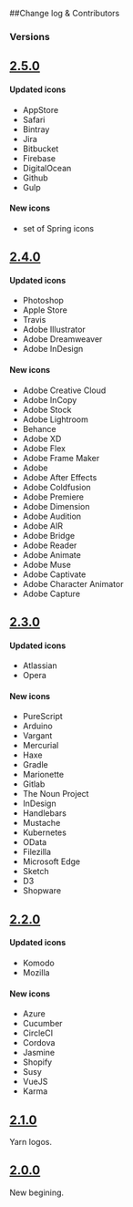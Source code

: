 ##Change log & Contributors

### Versions

## [2.5.0](#2.5.0)

#### Updated icons
- AppStore
- Safari
- Bintray
- Jira
- Bitbucket
- Firebase
- DigitalOcean
- Github
- Gulp

#### New icons
- set of Spring icons


## [2.4.0](#2.4.0)

#### Updated icons
- Photoshop
- Apple Store
- Travis
- Adobe Illustrator
- Adobe Dreamweaver
- Adobe InDesign

#### New icons
- Adobe Creative Cloud
- Adobe InCopy
- Adobe Stock
- Adobe Lightroom
- Behance
- Adobe XD
- Adobe Flex
- Adobe Frame Maker
- Adobe
- Adobe After Effects
- Adobe Coldfusion
- Adobe Premiere
- Adobe Dimension
- Adobe Audition
- Adobe AIR
- Adobe Bridge
- Adobe Reader
- Adobe Animate
- Adobe Muse
- Adobe Captivate
- Adobe Character Animator
- Adobe Capture

## [2.3.0](#2.3.0)

#### Updated icons
- Atlassian
- Opera

#### New icons
- PureScript
- Arduino
- Vargant
- Mercurial
- Haxe
- Gradle
- Marionette
- Gitlab
- The Noun Project
- InDesign
- Handlebars
- Mustache
- Kubernetes
- OData
- Filezilla
- Microsoft Edge
- Sketch
- D3
- Shopware

## [2.2.0](#2.2.0)

#### Updated icons
- Komodo
- Mozilla

#### New icons
- Azure
- Cucumber
- CircleCI
- Cordova
- Jasmine
- Shopify
- Susy
- VueJS
- Karma

## [2.1.0](#2.1.0)
Yarn logos.

## [2.0.0](#2.0.0)
New begining.